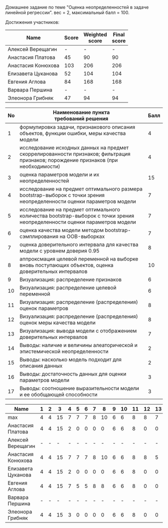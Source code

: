 Домашнее задание по теме "Оценка неопределенностей в задаче линейной регрессии". вес = 2, максимальный балл = 100.


Достижения участников:

| Name               | Score | Weighted<br>score | Final<br>score |
| ------------------ | ----- | ----------------- | -------------- |
| Алексей Верещагин  | -     | -                 | -              |
| Анастасия Платова  | 45    | 90                | 90             |
| Анастасия Конюхова | 103   | 206               | 206            |
| Елизавета Цуканова | 52    | 104               | 104            |
| Евгения Аглова     | 84    | 168               | 168            |
| Варвара Першина    | -     | -                 | -              |
| Элеонора Грибняк   | 47    | 94                | 94             |




| No  | Наименование пункта<br />требований решения                                                                                                                 | Балл |
| --- | ----------------------------------------------------------------------------------------------------------------------------------------------------------- | ---- |
| 1   | формулировка задачи, признакового описания объектов, функции ошибки, меры качества модели                                                                   | 4    |
| 2   | исследование исходных данных на предмет скоррелированности признаков; фильтрация признаков; порождение признаков (при необходимости)                        | 4    |
| 3   | оценка параметров модели и их неопределенностей                                                                                                             | 15   |
| 4   | исследование на предмет оптимального размера bootstrap-выборок с точки зрения неопределенности оценки параметров модели                                     | 7    |
| 5   | исследование на предмет оптимального количества bootstrap-выборок с точки зрения неопределенности оценки параметров модели                                  | 7    |
| 6   | оценка качества модели методом bootstrap-сэмплирования на OOB-выборках                                                                                      | 7    |
| 7   | оценка доверительного интервала для качества модели с уровнем доверия 0.95                                                                                  | 8    |
| 8   | аппроксмация целевой переменной на выборке вновь поступающих объектов, оценка доверительных интервалов                                                      | 10   |
| 9   | Визуализация: распределение признаков                                                                                                                       | 6    |
| 10  | Визуализация: распределение целевой переменной                                                                                                              | 6    |
| 11  | Визуализация: распределение (распределения) оценок параметров                                                                                               | 8    |
| 12  | Визуализация: распределение (распределения) оценок меры качества модели                                                                                     | 8    |
| 13  | Визуализация: вывода модели с отображением доверительных интервалов                                                                                         | 7    |
| 14  | Выводы: наличие и величины алеаторической и эпистемической неопределенности                                                                                 | 2    |
| 15  | Выводы: насколько модель подходит для описания данных                                                                                                       | 2    |
| 16  | Выводы: достаточность данных для оценки параметров модели                                                                                                   | 3    |
| 17  | Выводы: соотношение выразительности модели и ее обобщающей способности                                                                                      | 3    |


| Name               | 1 | 2 | 3  | 4 | 5 | 6 | 7 | 8  | 9 | 10 | 11 | 12 | 13 | 14 | 15 | 16 | 17 | Sum |
| ------------------ | - | - | -- | - | - | - | - | -- | - | -- | -- | -- | -- | -- | -- | -- | -- | --- |
| max                | 4 | 4 | 15 | 7 | 7 | 7 | 8 | 10 | 6 | 6  | 8  | 8  | 7  | 2  | 2  | 3  | 3  | 100 |
| Анастасия Платова  | 4 | 4 | 15 | 2 | 0 | 0 | 0 | 0  | 6 | 6  | 8  | 0  | 0  | 0  | 0  | 0  | 0  | 45  |
| Алексей Верещагин  | - | - | -  | - | - | - | - | -  | - | -  | -  | -  | -  | -  | -  | -  | -  | -   |
| Анастасия Конюхова | 4 | 4 | 15 | 7 | 7 | 7 | 8 | 10 | 6 | 6  | 8  | 8  | 5  | 2  | 2  | 2  | 2  | 103 |
| Елизавета Цуканова | 4 | 4 | 15 | 2 | 0 | 0 | 0 | 0  | 6 | 6  | 8  | 0  | 0  | 2  | 2  | 3  | 0  | 52  |
| Евгения Аглова     | 4 | 4 | 15 | 7 | 5 | 5 | 8 | 8  | 6 | 6  | 8  | 0  | 0  | 2  | 2  | 2  | 2  | 84  |
| Варвара Першина    | - | - | -  | - | - | - | - | -  | - | -  | -  | -  | -  | -  | -  | -  | -  | -   |
| Элеонора Грибняк   | 4 | 4 | 15 | 3 | 0 | 0 | 0 | 0  | 6 | 6  | 8  | 0  | 0  | 1  | 0  | 0  | 0  | 47  |
